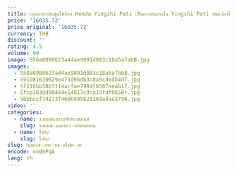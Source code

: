 ```yaml
---
title: เหมาะสําหรับชุดไฟท้าย Honda Yingshi Pati เป็นแรงบันดาลใจ Yingshi Pati ดัดแปลงไฟวิ่ง LED ไหลไฟเลี้ยว
price: '16035.72'
price_original: '16035.72'
currency: THB
discount: ''
rating: 4.5
volume: 90
image: S50a0980623a44ae9891d083c18a5a7abB.jpg
images:
  - S50a0980623a44ae9891d083c18a5a7abB.jpg
  - S91d81630629e473d9bdb3c8a5cdedb4dT.jpg
  - Sf116bb38b7114acfae7984f8507aeab17.jpg
  - Sfce363dd98464e14917c9ca15faf0658r.jpg
  - Sbbbccf74273f4606995823284adae3796.jpg
video: ''
categories:
  - name: รถยนต์และรถจักรยานยนต์
    slug: รถยนต-และรถจ-กรยานยนต
  - name: ไฟรถ
    slug: ไฟรถ
slug: เหมาะส-าหร-บช-ดไฟท-าย
encode: onQmPqA
lang: th
---
```

  